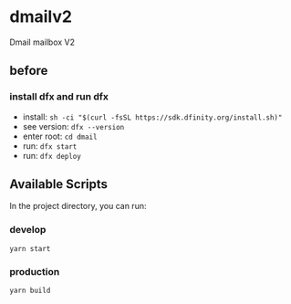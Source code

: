 # dmailv2

Dmail mailbox V2

## before
### install dfx and run dfx
- install: `sh -ci "$(curl -fsSL https://sdk.dfinity.org/install.sh)"`
- see version: `dfx --version`
- enter root: `cd dmail`
- run: `dfx start`
- run: `dfx deploy`

## Available Scripts

In the project directory, you can run:

### develop
`yarn start`

### production
`yarn build`

